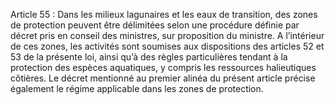 Article 55 : Dans les milieux lagunaires et les eaux de transition, des zones de protection peuvent être délimitées selon une procédure définie par décret pris en conseil des ministres, sur proposition du ministre.
A l’intérieur de ces zones, les activités sont soumises aux dispositions des articles 52 et 53 de la présente loi, ainsi qu’à des règles particulières tendant à la protection des espèces aquatiques, y compris les ressources halieutiques côtières.
Le décret mentionné au premier alinéa du présent article précise également le régime applicable dans les zones de protection.